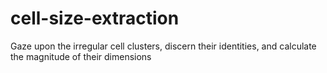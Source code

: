 # cell-size-extraction
Gaze upon the irregular cell clusters, discern their identities, and calculate the magnitude of their dimensions
